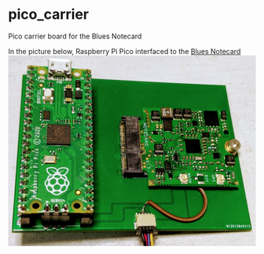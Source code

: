 # pico_carrier
Pico carrier board for the Blues Notecard

In the picture below, Raspberry Pi Pico interfaced to the [Blues Notecard](https://blues.io/)
![pico carrier](image/pico_carrier.jpg)

